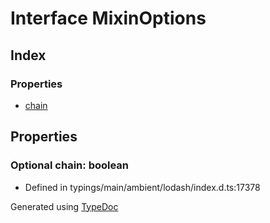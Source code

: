 # Interface MixinOptions


## Index

### Properties
* [chain](_typings_main_ambient_lodash_index_d_._.mixinoptions.md#chain)

## Properties

### Optional chain: boolean

* Defined in typings/main/ambient/lodash/index.d.ts:17378



Generated using [TypeDoc](http://typedoc.io)
